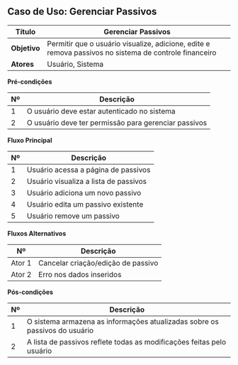 ## Caso de Uso: Gerenciar Passivos

| **Título**        | Gerenciar Passivos |
|-------------------|--------------------|
| **Objetivo**      | Permitir que o usuário visualize, adicione, edite e remova passivos no sistema de controle financeiro       |
| **Atores**        | Usuário, Sistema |
 
 **Pré-condições**  

| Nº | Descrição |
| -- | ----------|
| 1 | O usuário deve estar autenticado no sistema |
| 2 | O usuário deve ter permissão para gerenciar passivos |

 **Fluxo Principal** 

| Nº| Descrição |
|---|  -------- |
| 1 | Usuário acessa a página de passivos |
| 2 | Usuário visualiza a lista de passivos |
| 3 | Usuário adiciona um novo passivo |
| 4 | Usuário edita um passivo existente |
| 5 | Usuário remove um passivo |

**Fluxos Alternativos** 

| Nº | Descrição |
| -- | --------- |
| Ator 1 | Cancelar criação/edição de passivo |
| Ator 2 | Erro nos dados inseridos |

 **Pós-condições** 

| Nº | Descrição |
| -- | --------- |
| 1 | O sistema armazena as informações atualizadas sobre os passivos do usuário |
| 2 | A lista de passivos reflete todas as modificações feitas pelo usuário |
